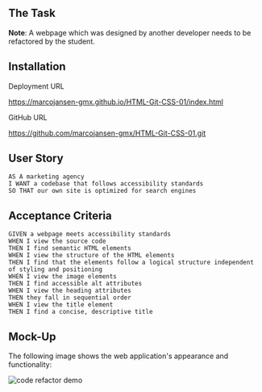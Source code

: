 ## The Task

**Note**: A webpage which was designed by another developer needs to be refactored by the student. 

## Installation

Deployment URL

https://marcojansen-gmx.github.io/HTML-Git-CSS-01/index.html

GitHub URL

https://github.com/marcojansen-gmx/HTML-Git-CSS-01.git


## User Story

```
AS A marketing agency
I WANT a codebase that follows accessibility standards
SO THAT our own site is optimized for search engines
```

## Acceptance Criteria

```
GIVEN a webpage meets accessibility standards
WHEN I view the source code
THEN I find semantic HTML elements
WHEN I view the structure of the HTML elements
THEN I find that the elements follow a logical structure independent of styling and positioning
WHEN I view the image elements
THEN I find accessible alt attributes
WHEN I view the heading attributes
THEN they fall in sequential order
WHEN I view the title element
THEN I find a concise, descriptive title
```

## Mock-Up

The following image shows the web application's appearance and functionality:

![code refactor demo](./Assets/01-html-css-git-homework-demo.png)